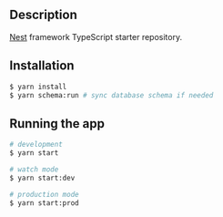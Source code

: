 ## Description

[Nest](https://github.com/nestjs/nest) framework TypeScript starter repository.

## Installation

```bash
$ yarn install
$ yarn schema:run # sync database schema if needed
```


## Running the app

```bash
# development
$ yarn start

# watch mode
$ yarn start:dev

# production mode
$ yarn start:prod
```